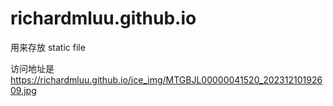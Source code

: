 # richardmluu.github.io
用来存放 static file

访问地址是 https://richardmluu.github.io/ice_img/MTGBJL00000041520_20231210192609.jpg

